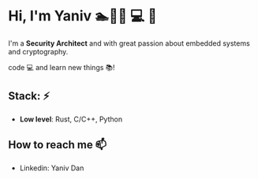 # Hi, I'm Yaniv 🏊🚴🏃 💻 🦀

I'm a **Security Architect** and with great passion about embedded systems and cryptography.

code :computer: and learn new things :books:!

## Stack: ⚡
* **Low level**: Rust, C/C++, Python 

## How to reach me 📫
- Linkedin: Yaniv Dan
